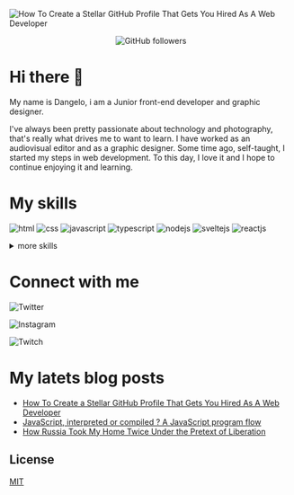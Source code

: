 ![How To Create a Stellar GitHub Profile That Gets You Hired As A Web Developer](https://res.cloudinary.com/sapper-heroku-test/image/upload/v1647894169/test/gh-reame-header_wwagww.png)

<div align="center">

![GitHub followers](https://img.shields.io/github/followers/dangelomedinag?logo=github)

</div>

# Hi there 👋

My name is Dangelo, i am a Junior front-end developer and graphic designer.

I've always been pretty passionate about technology and photography, that's really what drives me to want to learn. I have worked as an audiovisual editor and as a graphic designer. Some time ago, self-taught, I started my steps in web development. To this day, I love it and I hope to continue enjoying it and learning.

# My skills

![html](https://img.shields.io/static/v1?label=web&message=html&color=orange)
![css](https://img.shields.io/static/v1?label=web&message=css&color=yellow)
![javascript](https://img.shields.io/static/v1?label=web&message=javascript&color=yellow)
![typescript](https://img.shields.io/static/v1?label=code&message=typescript&color=yellow)
![nodejs](https://img.shields.io/static/v1?label=code&message=nodejs&color=green)
![sveltejs](https://img.shields.io/static/v1?label=framework&message=sveltejs&color=orange)
![reactjs](https://img.shields.io/static/v1?label=framework&message=reactjs&color=blue)

<details>
<summary>more skills</summary>
<p>

#### Take a look at my latest projects.

```js
const projects = ['https://magacine.vercel.app'];
```

</p></details>

# Connect with me

![Twitter](https://img.shields.io/twitter/url?color=black&label=dangelomedinag&style=social&url=https://twitter.com/dangelomedinag)

![Instagram](https://img.shields.io/twitter/url?color=black&label=dangelomedinag&logo=instagram&style=social&url=https://www.instagram.com/dangelomedinag/)

![Twitch](https://img.shields.io/twitter/url?color=black&label=dangelomedinag&logo=twitch&style=social&url=https://www.twitch.tv/dangelomedinag)

# My latets blog posts

- [How To Create a Stellar GitHub Profile That Gets You Hired As A Web Developer](https://javascript.plainenglish.io/how-to-create-a-stellar-github-profile-that-gets-you-hired-as-a-web-developer-bf2264c7a48a)
- [JavaScript, interpreted or compiled ? A JavaScript program flow](https://javascript.plainenglish.io/how-to-create-a-stellar-github-profile-that-gets-you-hired-as-a-web-developer-bf2264c7a48a)
- [How Russia Took My Home Twice Under the Pretext of Liberation](https://javascript.plainenglish.io/how-to-create-a-stellar-github-profile-that-gets-you-hired-as-a-web-developer-bf2264c7a48a)

## License

[MIT](LICENSE)
